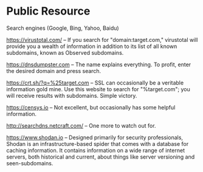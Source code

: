 # Public Resource

Search engines (Google, Bing, Yahoo, Baidu)

https://virustotal.com/ – If you search for "domain:target.com," virustotal will provide you a wealth of information in addition to its list of all known subdomains, known as Observed subdomains.

https://dnsdumpster.com – The name explains everything. To profit, enter the desired domain and press search.

https://crt.sh/?q=%25target.com – SSL can occasionally be a veritable information gold mine. Use this website to search for "%target.com"; you will receive results with subdomains. Simple victory.

https://censys.io – Not excellent, but occasionally has some helpful information.

http://searchdns.netcraft.com/ – One more to watch out for.

https://www.shodan.io – Designed primarily for security professionals, Shodan is an infrastructure-based spider that comes with a database for caching information. It contains information on a wide range of internet servers, both historical and current, about things like server versioning and seen-subdomains.
